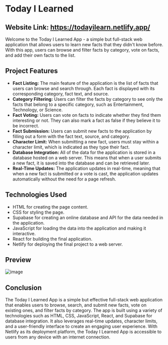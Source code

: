 # Today I Learned

## Website Link: https://todayilearn.netlify.app/
Welcome to the Today I Learned App - a simple but full-stack web application that allows users to learn new facts that they didn't know before. With this app, users can browse and filter facts by category, vote on facts, and add their own facts to the list.

## Project Features
- **Fact Listing:** The main feature of the application is the list of facts that users can browse and search through. Each fact is displayed with its corresponding category, fact text, and source.
- **Category Filtering:** Users can filter the facts by category to see only the facts that belong to a specific category, such as Entertainment, Technology, or Science.
- **Fact Voting:** Users can vote on facts to indicate whether they find them interesting or not. They can also mark a fact as false if they believe it to be incorrect.
- **Fact Submission:** Users can submit new facts to the application by filling out a form with the fact text, source, and category.
- **Character Limit:** When submitting a new fact, users must stay within a character limit, which is indicated as they type their fact.
- **Database Integration:** All of the data for the application is stored in a database hosted on a web server. This means that when a user submits a new fact, it is saved into the database and can be retrieved later.
- **Real-Time Updates:** The application updates in real-time, meaning that when a new fact is submitted or a vote is cast, the application updates automatically without the need for a page refresh.

## Technologies Used
- HTML for creating the page content.
- CSS for styling the page.
- Supabase for creating an online database and API for the data needed in the application.
- JavaScript for loading the data into the application and making it interactive.
- React for building the final application.
- Netlify for deploying the final project to a web server.

## Preview
![image](https://github.com/DcMnh/Today-I-Learn/assets/124702144/6638a1a8-c333-4558-bdc1-1dc3c8f29553)



## Conclusion
The Today I Learned App is a simple but effective full-stack web application that enables users to browse, search, and submit new facts, vote on existing ones, and filter facts by category. The app is built using a variety of technologies such as HTML, CSS, JavaScript, React, and Supabase for database integration. It also leverages real-time updates, character limits, and a user-friendly interface to create an engaging user experience. With Netlify as its deployment platform, the Today I Learned App is accessible to users from any device with an internet connection.
